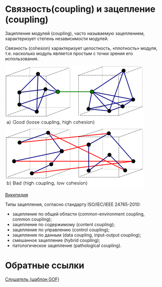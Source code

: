 # Связность(coupling) и зацепление (coupling)

Зацепление модулей (coupling), часто называемую зацеплением, характеризует степень независимости модулей.

Связность (cohesion) характеризует целостность, «плотность» модуля, т.е. насколько модуль является простым с точки зрения его использования.

![](_/.copuling-and-cohesion/CouplingVsCohesion.svg.png)

[Википедия](https://ru.wikipedia.org/wiki/%D0%97%D0%B0%D1%86%D0%B5%D0%BF%D0%BB%D0%B5%D0%BD%D0%B8%D0%B5_(%D0%BF%D1%80%D0%BE%D0%B3%D1%80%D0%B0%D0%BC%D0%BC%D0%B8%D1%80%D0%BE%D0%B2%D0%B0%D0%BD%D0%B8%D0%B5))

Типы зацепления, согласно стандарту ISO/IEC/IEEE 24765-2010:

- зацепление по общей области (common-environment coupling, common coupling);
- зацепление по содержимому (content coupling);
- зацепление по управлению (control coupling);
- зацепление по данным (data coupling, input-output coupling);
- смешанное зацепление (hybrid coupling);
- патологическое зацепление (pathological coupling).



# Обратные ссылки
[Слушатель (шаблон GOF)](/listener-gof-template.md)

